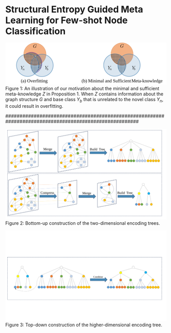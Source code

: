 # Structural Entropy Guided Meta Learning for Few-shot Node Classification


![fig1](./fig1.svg)  
Figure 1: An illustration of our motivation about the minimal and sufficient meta-knowledge *Z* in Proposition 1. When *Z* contains information about the graph structure *G* and base class *Y<sub>b</sub>* that is unrelated to the novel class *Y<sub>n</sub>*, it could result in overfitting.


#######################################################################################################

![fig2](./fig2.svg)  
Figure 2: Bottom-up construction of the two-dimensional encoding trees.

![fig3](./fig3.svg)  
Figure 3: Top-down construction of the higher-dimensional encoding tree.
